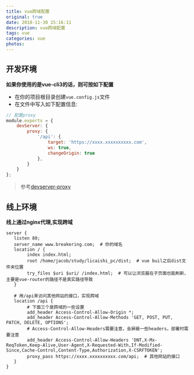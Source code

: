```yaml
---
title: vue跨域配置
original: true
date: 2018-11-30 15:16:11
description: vue跨域配置
tags: vue
categories: vue
photos:
---
```


## 开发环境

**如果你使用的是vue-cli3的话，则可按如下配置**

-   在你的项目根目录创建`vue.config.js`文件
-   在文件中写入如下配置信息:

```js
// 配置proxy
module.exports = {
    devServer: {
        proxy: {
            '/api': {
                target: 'https://xxxx.xxxxxxxxxx.com',
                ws: true,
                changeOrigin: true
            },
        }
    }
};
```

>   参考[devserver-proxy](https://cli.vuejs.org/zh/config/#devserver-proxy)

## 线上环境

**线上通过nginx代理,实现跨域**

```nginx
server {
   listen 80;
   server_name www.breakering.com;  # 你的域名
   location / {
        index index.html;
        root /home/jacob/study/licaishi_pc/dist;  # vue buil之后dist文件夹位置
        try_files $uri $uri/ /index.html;  # 可以让浏览器在子页面也能刷新，主要是vue-router的路径不是真实路径导致
   }

   # 用/api来访问其他网站的接口，实现跨域
   location /api {
        # 下面三个是跨域的一些设置
        add_header Access-Control-Allow-Origin *;
        add_header Access-Control-Allow-Methods 'GET, POST, PUT, PATCH, DELETE, OPTIONS';
        # Access-Control-Allow-Headers需要注意，会屏蔽一些headers，部署时需要注意
        add_header Access-Control-Allow-Headers 'DNT,X-Mx-ReqToken,Keep-Alive,User-Agent,X-Requested-With,If-Modified-Since,Cache-Control,Content-Type,Authorization,X-CSRFTOKEN';
        proxy_pass https://xxxx.xxxxxxxxxx.com/api;  # 其他网站的接口
   }
}
```



